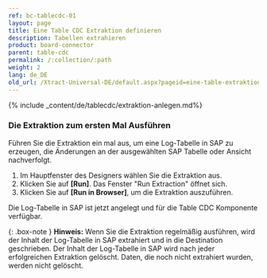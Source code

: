 ```yaml
---
ref: bc-tablecdc-01
layout: page
title: Eine Table CDC Extraktion definieren
description: Tabellen extrahieren
product: board-connector
parent: table-cdc
permalink: /:collection/:path
weight: 2
lang: de_DE
old_url: /Xtract-Universal-DE/default.aspx?pageid=eine-table-extraktion-definieren
---
```



{% include _content/de/tablecdc/extraktion-anlegen.md%}

### Die Extraktion zum ersten Mal Ausführen

Führen Sie die Extraktion ein mal aus, um eine Log-Tabelle in SAP zu erzeugen, die Änderungen an der ausgewählten SAP Tabelle oder Ansicht nachverfolgt. 

1. Im Hauptfenster des Designers wählen Sie die Extraktion aus.
2. Klicken Sie auf **[Run]**. Das Fenster "Run Extraction" öffnet sich.
3. Klicken Sie auf **[Run in Browser]**, um die Extraktion auszuführen.

Die Log-Tabelle in SAP ist jetzt angelegt und für die Table CDC Komponente verfügbar.

{: .box-note }
**Hinweis:** Wenn Sie die Extraktion regelmäßig ausführen, wird der Inhalt der Log-Tabelle in SAP extrahiert und in die Destination geschrieben. 
Der Inhalt der Log-Tabelle in SAP wird nach jeder erfolgreichen Extraktion gelöscht. Daten, die noch nicht extrahiert wurden, werden nicht gelöscht.
